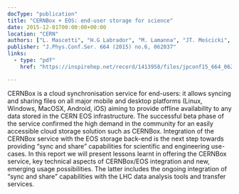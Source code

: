 ```yaml
---
docType: "publication"
title: "CERNBox + EOS: end-user storage for science"
date: 2015-12-01T00:00:00+00:00
location: "CERN"
authors: ["L. Mascetti", "H.G Labrador", "M. Lamanna", "JT. Mościcki", "AJ. Peters"]
publisher: "J.Phys.Conf.Ser. 664 (2015) no.6, 062037"
links:
  - type: "pdf"
    href: "https://inspirehep.net/record/1413958/files/jpconf15_664_062037.pdf"

---
```


CERNBox is a cloud synchronisation service for end-users: it allows syncing and sharing files on all major mobile and desktop platforms (Linux, Windows, MacOSX, Android, iOS) aiming to provide offline availability to any data stored in the CERN EOS infrastructure. The successful beta phase of the service confirmed the high demand in the community for an easily accessible cloud storage solution such as CERNBox. Integration of the CERNBox service with the EOS storage back-end is the next step towards providing “sync and share” capabilities for scientific and engineering use-cases. In this report we will present lessons learnt in offering the CERNBox service, key technical aspects of CERNBox/EOS integration and new, emerging usage possibilities. The latter includes the ongoing integration of “sync and share” capabilities with the LHC data analysis tools and transfer services.

